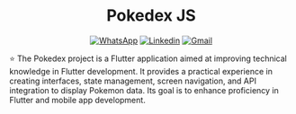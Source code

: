 <h1 align="center">Pokedex JS</h1>

<p align="center">
  <a href="https://wa.me/+5511980461548"><img alt="WhatsApp" src="https://img.shields.io/badge/WhatsApp-25D366?style=for-the-badge&logo=whatsapp&logoColor=white"/></a>
  <a href="https://www.linkedin.com/in/juansouza9/"><img alt="Linkedin" src="https://img.shields.io/badge/LinkedIn-0077B5?style=for-the-badge&logo=linkedin&logoColor=white"/></a>
  <a href="mailto:juuanpablo2004@gmail.com"><img alt="Gmail" src="https://img.shields.io/badge/Gmail-D14836?style=for-the-badge&logo=gmail&logoColor=white"/></a>
</p>

<p align="center">  

⭐ 
The Pokedex project is a Flutter application aimed at improving technical knowledge in Flutter development. It provides a practical experience in creating interfaces, state management, screen navigation, and API integration to display Pokemon data. Its goal is to enhance proficiency in Flutter and mobile app development.

</br>
